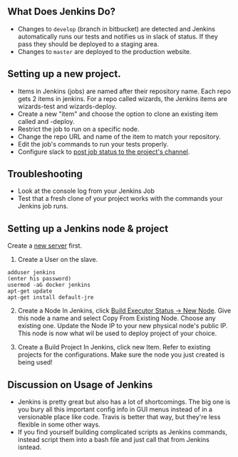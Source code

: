 

## What Does Jenkins Do?

  * Changes to `develop` (branch in bitbucket) are detected and Jenkins automatically runs our tests and notifies us in slack of status. If they pass they should be deployed to a staging area.
  * Changes to `master` are deployed to the production website.

## Setting up a new project.

  * Items in Jenkins (jobs) are named after their repository name. Each repo gets 2 items in jenkins. For a repo called wizards, the Jenkins items are wizards-test and wizards-deploy.
  * Create a new "item" and choose the option to clone an existing item called <repo name> and <repo name>-deploy.
  * Restrict the job to run on a specific node.
  * Change the repo URL and name of the item to match your repository.
  * Edit the job's commands to run your tests properly.
  * Configure slack to [post job status to the project's channel](https://github.com/jenkinsci/slack-plugin#install-instructions-for-slack).

## Troubleshooting
  * Look at the console log from your Jenkins Job
  * Test that a fresh clone of your project works with the commands your Jenkins job runs.

## Setting up a Jenkins node & project

Create a [new server](./SERVERS.md) first.

   1. Create a User on the slave.
   ```
   adduser jenkins
   (enter his password)
   usermod -aG docker jenkins
   apt-get update
   apt-get install default-jre
   ```
   
   2. Create a Node
   In Jenkins, click [Build Executor Status -> New Node](https://jenkins.countable.ca/computer/new).  Give this node a name and select Copy From Existing Node. Choose any existing one. Update the Node IP to your new physical node's public IP. This node is now what wil be used to deploy project of your choice.
   
   3. Create a Build Project
   In Jenkins, click new Item. Refer to existing projects for the configurations. 
   Make sure the node you just created is being used!

## Discussion on Usage of Jenkins

  * Jenkins is pretty great but also has a lot of shortcomings. The big one is you bury all this important config info in GUI menus instead of in a versionable place like code. Travis is better that way, but they're less flexible in some other ways.
  * If you find yourself building complicated scripts as Jenkins commands, instead script them into a bash file and just call that from Jenkins isntead.
